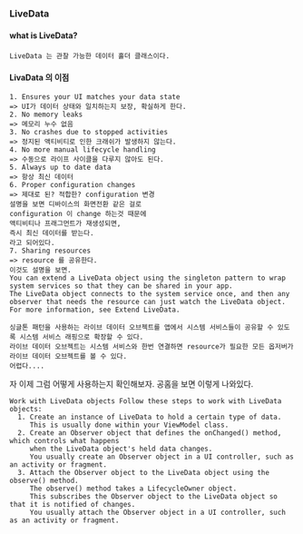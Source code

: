 ### LiveData
#### what is LiveData?
    LiveData 는 관찰 가능한 데이터 홀더 클래스이다.
    
#### LivaData 의 이점
    1. Ensures your UI matches your data state
    => UI가 데이터 상태와 일치하는지 보장, 확실하게 한다.
    2. No memory leaks
    => 메모리 누수 없음
    3. No crashes due to stopped activities
    => 정지된 액티비티로 인한 크래쉬가 발생하지 않는다.
    4. No more manual lifecycle handling
    => 수동으로 라이프 사이클을 다루지 않아도 된다.
    5. Always up to date data
    => 항상 최신 데이터
    6. Proper configuration changes
    => 제대로 된? 적합한? configuration 변경
    설명을 보면 디바이스의 화면전환 같은 걸로 
    configuration 이 change 하는것 때문에
    액티비티나 프래그먼트가 재생성되면, 
    즉시 최신 데이터를 받는다. 
    라고 되어있다.
    7. Sharing resources
    => resource 를 공유한다. 
    이것도 설명을 보면.
    You can extend a LiveData object using the singleton pattern to wrap system services so that they can be shared in your app.
    The LiveData object connects to the system service once, and then any observer that needs the resource can just watch the LiveData object. 
    For more information, see Extend LiveData.
    
    싱글톤 패턴을 사용하는 라이브 데이터 오브젝트를 앱에서 시스템 서비스들이 공유할 수 있도록 시스템 서비스 래핑으로 확장할 수 있다.
    라이브 데이터 오브젝트는 시스템 서비스와 한번 연결하면 resource가 필요한 모든 옵저버가 라이브 데이터 오브젝트를 볼 수 있다.  
    어렵다....
    
자 이제 그럼 어떻게 사용하는지 확인해보자. 
공홈을 보면 이렇게 나와있다.    
    
    Work with LiveData objects Follow these steps to work with LiveData objects: 
      1. Create an instance of LiveData to hold a certain type of data. 
         This is usually done within your ViewModel class. 
      2. Create an Observer object that defines the onChanged() method, which controls what happens 
         when the LiveData object's held data changes. 
         You usually create an Observer object in a UI controller, such as an activity or fragment. 
      3. Attach the Observer object to the LiveData object using the observe() method. 
         The observe() method takes a LifecycleOwner object. 
         This subscribes the Observer object to the LiveData object so that it is notified of changes. 
         You usually attach the Observer object in a UI controller, such as an activity or fragment.





